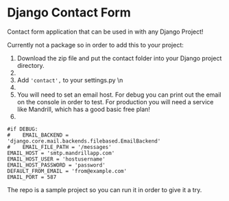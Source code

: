 Django Contact Form
==================

Contact form application that can be used in with any Django Project!

Currently not a package so in order to add this to your project:
1. Download the zip file and put the contact folder into your Django project directory.
2. 
2. Add ``'contact',`` to your settings.py \n
3. 
3. You will need to set an email host. For debug you can print out the email on the console in order to test. For production you will need a service like Mandrill, which has a good basic free plan!
4. 
```
#if DEBUG:
#    EMAIL_BACKEND = 'django.core.mail.backends.filebased.EmailBackend'
#    EMAIL_FILE_PATH = '/messages'
EMAIL_HOST = 'smtp.mandrillapp.com'
EMAIL_HOST_USER = 'hostusername'
EMAIL_HOST_PASSWORD = 'password'
DEFAULT_FROM_EMAIL = 'from@example.com'
EMAIL_PORT = 587
```
The repo is a sample project so you can run it in order to give it a try. 

